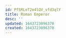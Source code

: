 ```yaml
---
id: PfSRLeT2o4lQV_vfd3qlY
title: Roman Emperor
desc: ''
updated: 1643723096370
created: 1643723096370
---
```


